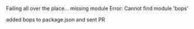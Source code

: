 Failing all over the place... missing module Error: Cannot find module 'bops'


added bops to package.json and sent PR
